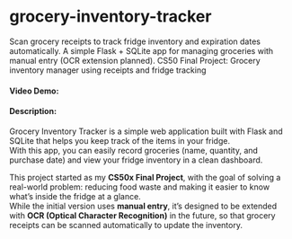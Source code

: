 # grocery-inventory-tracker
Scan grocery receipts to track fridge inventory and expiration dates automatically.  A simple Flask + SQLite app for managing groceries with manual entry (OCR extension planned).  CS50 Final Project: Grocery inventory manager using receipts and fridge tracking

#### Video Demo: <URL HERE>
#### Description:
Grocery Inventory Tracker is a simple web application built with Flask and SQLite that helps you keep track of the items in your fridge.  
With this app, you can easily record groceries (name, quantity, and purchase date) and view your fridge inventory in a clean dashboard.  

This project started as my **CS50x Final Project**, with the goal of solving a real-world problem: reducing food waste and making it easier to know what’s inside the fridge at a glance.  
While the initial version uses **manual entry**, it’s designed to be extended with **OCR (Optical Character Recognition)** in the future, so that grocery receipts can be scanned automatically to update the inventory.
